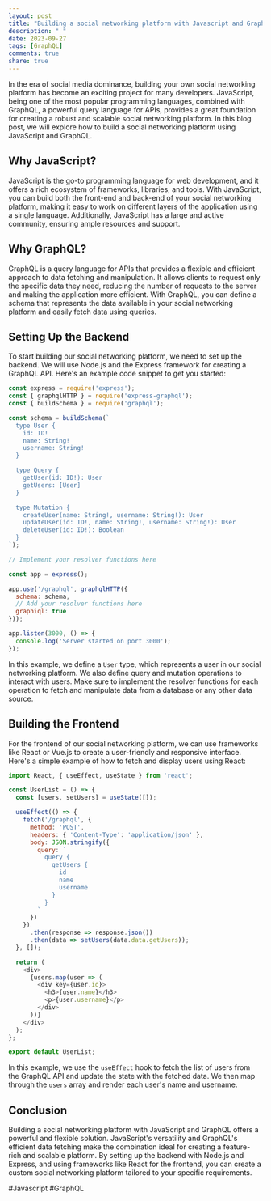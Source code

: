 ```yaml
---
layout: post
title: "Building a social networking platform with Javascript and GraphQL"
description: " "
date: 2023-09-27
tags: [GraphQL]
comments: true
share: true
---
```


In the era of social media dominance, building your own social networking platform has become an exciting project for many developers. JavaScript, being one of the most popular programming languages, combined with GraphQL, a powerful query language for APIs, provides a great foundation for creating a robust and scalable social networking platform. In this blog post, we will explore how to build a social networking platform using JavaScript and GraphQL.

## Why JavaScript?

JavaScript is the go-to programming language for web development, and it offers a rich ecosystem of frameworks, libraries, and tools. With JavaScript, you can build both the front-end and back-end of your social networking platform, making it easy to work on different layers of the application using a single language. Additionally, JavaScript has a large and active community, ensuring ample resources and support.

## Why GraphQL?

GraphQL is a query language for APIs that provides a flexible and efficient approach to data fetching and manipulation. It allows clients to request only the specific data they need, reducing the number of requests to the server and making the application more efficient. With GraphQL, you can define a schema that represents the data available in your social networking platform and easily fetch data using queries.

## Setting Up the Backend

To start building our social networking platform, we need to set up the backend. We will use Node.js and the Express framework for creating a GraphQL API. Here's an example code snippet to get you started:

```javascript
const express = require('express');
const { graphqlHTTP } = require('express-graphql');
const { buildSchema } = require('graphql');

const schema = buildSchema(`
  type User {
    id: ID!
    name: String!
    username: String!
  }

  type Query {
    getUser(id: ID!): User
    getUsers: [User]
  }

  type Mutation {
    createUser(name: String!, username: String!): User
    updateUser(id: ID!, name: String!, username: String!): User
    deleteUser(id: ID!): Boolean
  }
`);

// Implement your resolver functions here

const app = express();

app.use('/graphql', graphqlHTTP({
  schema: schema,
  // Add your resolver functions here
  graphiql: true
}));

app.listen(3000, () => {
  console.log('Server started on port 3000');
});
```

In this example, we define a `User` type, which represents a user in our social networking platform. We also define query and mutation operations to interact with users. Make sure to implement the resolver functions for each operation to fetch and manipulate data from a database or any other data source.

## Building the Frontend

For the frontend of our social networking platform, we can use frameworks like React or Vue.js to create a user-friendly and responsive interface. Here's a simple example of how to fetch and display users using React:

```javascript
import React, { useEffect, useState } from 'react';

const UserList = () => {
  const [users, setUsers] = useState([]);

  useEffect(() => {
    fetch('/graphql', {
      method: 'POST',
      headers: { 'Content-Type': 'application/json' },
      body: JSON.stringify({
        query: `
          query {
            getUsers {
              id
              name
              username
            }
          }
        `
      })
    })
      .then(response => response.json())
      .then(data => setUsers(data.data.getUsers));
  }, []);

  return (
    <div>
      {users.map(user => (
        <div key={user.id}>
          <h3>{user.name}</h3>
          <p>{user.username}</p>
        </div>
      ))}
    </div>
  );
};

export default UserList;
```

In this example, we use the `useEffect` hook to fetch the list of users from the GraphQL API and update the state with the fetched data. We then map through the `users` array and render each user's name and username.

## Conclusion

Building a social networking platform with JavaScript and GraphQL offers a powerful and flexible solution. JavaScript's versatility and GraphQL's efficient data fetching make the combination ideal for creating a feature-rich and scalable platform. By setting up the backend with Node.js and Express, and using frameworks like React for the frontend, you can create a custom social networking platform tailored to your specific requirements.

#Javascript #GraphQL